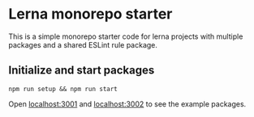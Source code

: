 # Lerna monorepo starter

This is a simple monorepo starter code for lerna projects with multiple packages and a shared ESLint rule package.

## Initialize and start packages

```shell
npm run setup && npm run start
```

Open [localhost:3001](http://localhost:3001) and [localhost:3002](http://localhost:3002) to see the example packages.

